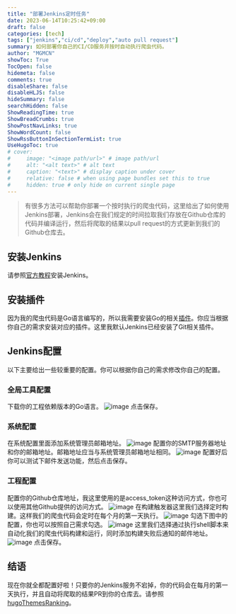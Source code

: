 ```yaml
---
title: "部署Jenkins定时任务"
date: 2023-06-14T10:25:42+09:00
draft: false
categories: [tech]
tags: ["jenkins","ci/cd","deploy","auto pull request"]
summary: 如何部署你自己的CI/CD服务并按时自动执行爬虫代码。
author: "MGMCN"
showToc: True
TocOpen: false
hidemeta: false
comments: true
disableShare: false
disableHLJS: false
hideSummary: false
searchHidden: false
ShowReadingTime: true
ShowBreadCrumbs: true
ShowPostNavLinks: true
ShowWordCount: false
ShowRssButtonInSectionTermList: true
UseHugoToc: true
# cover:
#     image: "<image path/url>" # image path/url
#     alt: "<alt text>" # alt text
#     caption: "<text>" # display caption under cover
#     relative: false # when using page bundles set this to true
#     hidden: true # only hide on current single page
---
```


> 有很多方法可以帮助你部署一个按时执行的爬虫代码，这里给出了如何使用Jenkins部署，Jenkins会在我们规定的时间拉取我们存放在Github仓库的代码并编译运行，然后将爬取的结果以pull request的方式更新到我们的Github仓库去。

## 安装Jenkins
请参照[官方教程](https://www.jenkins.io/doc/book/installing/)安装Jenkins。
## 安装插件
因为我的爬虫代码是Go语言编写的，所以我需要安装Go的相关[插件](https://plugins.jenkins.io/golang/)。你应当根据你自己的需求安装对应的插件。这里我默认Jenkins已经安装了Git相关插件。
## Jenkins配置
以下主要给出一些较重要的配置。你可以根据你自己的需求修改你自己的配置。
### 全局工具配置
下载你的工程依赖版本的Go语言。
![image](/img/jenkins-0.png)
点击保存。
### 系统配置
在系统配置里面添加系统管理员邮箱地址。
![image](/img/jenkins-1.jpg)
配置你的SMTP服务器地址和你的邮箱地址。邮箱地址应当与系统管理员邮箱地址相同。
![image](/img/jenkins-2.jpg)
配置好后你可以测试下邮件发送功能，然后点击保存。
### 工程配置
配置你的Github仓库地址，我这里使用的是access_token这种访问方式，你也可以使用其他Github提供的访问方式。
![image](/img/jenkins-3.jpeg)
在构建触发器这里我们选择定时构建。这样我们的爬虫代码会定时在每个月的第一天执行。
![image](/img/jenkins-4.png)
勾选下图中的配置，你也可以按照自己需求勾选。
![image](/img/jenkins-5.png)
这里我们选择通过执行shell脚本来自动化我们的爬虫代码构建和运行，同时添加构建失败后通知的邮件地址。
![image](/img/jenkins-6.png)
点击保存。
## 结语
现在你就全都配置好啦！只要你的Jenkins服务不宕掉，你的代码会在每月的第一天执行，并且自动将爬取的结果PR到你的仓库去。请参照[hugoThemesRanking](https://github.com/MGMCN/hugoThemesRanking)。

